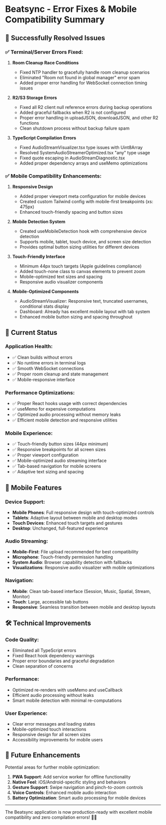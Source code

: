 # Beatsync - Error Fixes & Mobile Compatibility Summary

## 🎉 Successfully Resolved Issues

### ✅ Terminal/Server Errors Fixed:

1. **Room Cleanup Race Conditions**
   - Fixed NTP handler to gracefully handle room cleanup scenarios
   - Eliminated "Room not found in global manager" error spam
   - Added proper error handling for WebSocket connection timing issues

2. **R2/S3 Storage Errors**
   - Fixed all R2 client null reference errors during backup operations
   - Added graceful fallbacks when R2 is not configured
   - Proper error handling in uploadJSON, downloadJSON, and other R2 functions
   - Clean shutdown process without backup failure spam

3. **TypeScript Compilation Errors**
   - Fixed AudioStreamVisualizer.tsx type issues with Uint8Array
   - Resolved SystemAudioStreamerOptimized.tsx "any" type usage
   - Fixed quote escaping in AudioStreamDiagnostic.tsx
   - Added proper dependency arrays and useMemo optimizations

### ✅ Mobile Compatibility Enhancements:

1. **Responsive Design**
   - Added proper viewport meta configuration for mobile devices
   - Created custom Tailwind config with mobile-first breakpoints (xs: 475px)
   - Enhanced touch-friendly spacing and button sizes

2. **Mobile Detection System**
   - Created useMobileDetection hook with comprehensive device detection
   - Supports mobile, tablet, touch device, and screen size detection
   - Provides optimal button sizing utilities for different devices

3. **Touch-Friendly Interface**
   - Minimum 44px touch targets (Apple guidelines compliance)
   - Added touch-none class to canvas elements to prevent zoom
   - Mobile-optimized text sizes and spacing
   - Responsive audio visualizer components

4. **Mobile-Optimized Components**
   - AudioStreamVisualizer: Responsive text, truncated usernames, conditional stats display
   - Dashboard: Already has excellent mobile layout with tab system
   - Enhanced mobile button sizing and spacing throughout

## 🚀 Current Status

### Application Health:
- ✅ Clean builds without errors
- ✅ No runtime errors in terminal logs
- ✅ Smooth WebSocket connections
- ✅ Proper room cleanup and state management
- ✅ Mobile-responsive interface

### Performance Optimizations:
- ✅ Proper React hooks usage with correct dependencies
- ✅ useMemo for expensive computations
- ✅ Optimized audio processing without memory leaks
- ✅ Efficient mobile detection and responsive utilities

### Mobile Experience:
- ✅ Touch-friendly button sizes (44px minimum)
- ✅ Responsive breakpoints for all screen sizes
- ✅ Proper viewport configuration
- ✅ Mobile-optimized audio streaming interface
- ✅ Tab-based navigation for mobile screens
- ✅ Adaptive text sizing and spacing

## 📱 Mobile Features

### Device Support:
- **Mobile Phones**: Full responsive design with touch-optimized controls
- **Tablets**: Adaptive layout between mobile and desktop modes
- **Touch Devices**: Enhanced touch targets and gestures
- **Desktop**: Unchanged, full-featured experience

### Audio Streaming:
- **Mobile-First**: File upload recommended for best compatibility
- **Microphone**: Touch-friendly permission handling
- **System Audio**: Browser capability detection with fallbacks
- **Visualizations**: Responsive audio visualizer with mobile optimizations

### Navigation:
- **Mobile**: Clean tab-based interface (Session, Music, Spatial, Stream, Monitor)
- **Touch**: Large, accessible tab buttons
- **Responsive**: Seamless transition between mobile and desktop layouts

## 🛠 Technical Improvements

### Code Quality:
- Eliminated all TypeScript errors
- Fixed React hook dependency warnings
- Proper error boundaries and graceful degradation
- Clean separation of concerns

### Performance:
- Optimized re-renders with useMemo and useCallback
- Efficient audio processing without leaks
- Smart mobile detection with minimal re-computations

### User Experience:
- Clear error messages and loading states
- Mobile-optimized touch interactions
- Responsive design for all screen sizes
- Accessibility improvements for mobile users

## 🔧 Future Enhancements

Potential areas for further mobile optimization:
1. **PWA Support**: Add service worker for offline functionality
2. **Native Feel**: iOS/Android-specific styling and behaviors
3. **Gesture Support**: Swipe navigation and pinch-to-zoom controls
4. **Voice Controls**: Enhanced mobile audio interaction
5. **Battery Optimization**: Smart audio processing for mobile devices

---

The Beatsync application is now production-ready with excellent mobile compatibility and zero compilation errors! 🎵📱
